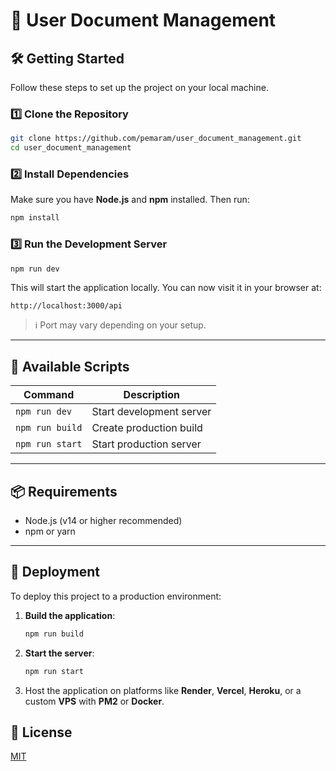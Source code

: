 # 🚀 User Document Management

## 🛠️ Getting Started

Follow these steps to set up the project on your local machine.

### 1️⃣ Clone the Repository

```bash
git clone https://github.com/pemaram/user_document_management.git
cd user_document_management
```

### 2️⃣ Install Dependencies

Make sure you have **Node.js** and **npm** installed. Then run:

```bash
npm install
```

### 3️⃣ Run the Development Server

```bash
npm run dev
```

This will start the application locally. You can now visit it in your browser at:

```
http://localhost:3000/api
```

> ℹ️ Port may vary depending on your setup.

---

## 🧪 Available Scripts

| Command         | Description              |
| --------------- | ------------------------ |
| `npm run dev`   | Start development server |
| `npm run build` | Create production build  |
| `npm run start` | Start production server  |

---

## 📦 Requirements

* Node.js (v14 or higher recommended)
* npm or yarn

---

## 🚀 Deployment

To deploy this project to a production environment:

1. **Build the application**:

   ```bash
   npm run build
   ```

2. **Start the server**:

   ```bash
   npm run start
   ```

3. Host the application on platforms like **Render**, **Vercel**, **Heroku**, or a custom **VPS** with **PM2** or **Docker**.

## 📄 License

[MIT](LICENSE)